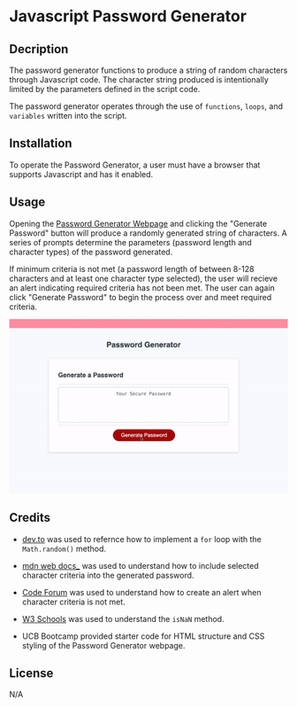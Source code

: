 # Javascript Password Generator

## Decription
The password generator functions to produce a string of random characters through Javascript code. The character string produced is intentionally limited by the parameters defined in the script code.

The password generator operates through the use of <code>functions</code>, <code>loops</code>, and <code>variables</code> written into the script.


## Installation
To operate the Password Generator, a user must have a browser that supports Javascript and has it enabled.


## Usage
Opening the [Password Generator Webpage](https://eepitsporsche.github.io/javascript_password_generator/) and clicking the "Generate Password" button will produce a randomly generated string of characters. A series of prompts determine the parameters (password length and character types) of the password generated.

If minimum criteria is not met (a password length of between 8-128 characters and at least one character type selected), the user will recieve an alert indicating required criteria has not been met. The user can again click "Generate Password" to begin the process over and meet required criteria.

![Password Generator Screen Capture](./assets/password_generator_screencapture.gif)


## Credits
* [dev.to](https://dev.to/code_mystery/random-password-generator-using-javascript-6a) was used to refernce how to implement a <code>for</code> loop with the <code>Math.random()</code> method.

* [mdn web docs_](https://developer.mozilla.org/en-US/docs/Web/JavaScript/Reference/Operators/Addition_assignment) was used to understand how to include selected character criteria into the generated password.

* [Code Forum](https://codeforum.org/threads/javascript-password-generator-i-need-help.6275/) was used to understand how to create an alert when character criteria is not met.

* [W3 Schools](https://www.w3schools.com/jsref/jsref_isnan_number.asp) was used to understand the <code>isNaN</code> method.

* UCB Bootcamp provided starter code for HTML structure and CSS styling of the Password Generator webpage.

## License
N/A